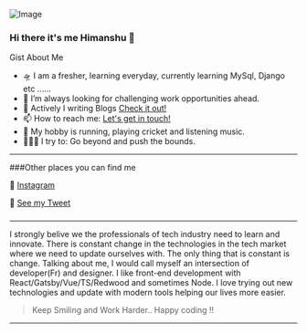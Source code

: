 ![Image](https://learncodeonline.in/mascot.png "Hiamnshu Sharma") 
### Hi there it's me Himanshu 👋

Gist About Me

- 🛸 I am a fresher, learning everyday, currently learning MySql, Django etc ......
- 🌋 I’m always looking for challenging work opportunities ahead.
- 💬 Actively I writing Blogs [Check it out!](https://babyluvcentre.blogspot.com/2019/11/baby-luv-centre.html?fbclid=IwAR1tfDCPpkSDgyXgzR4Ag7rutE74G_YeSJ93CEt-xLyRLrfkkzeFTQov9W0)
- 📫 How to reach me: <a href= "mailto:hishrma00@gmail.com">Let's get in touch!</a>
- 🤔 My hobby is running, playing cricket and listening music.
- 🧗🏾‍♀️ I try to: Go beyond and push the bounds.
---

###Other places you can find me

🏀 [Instagram](https://instagram.com/himanshusharma.live/)

🐣 [See my Tweet](https://twitter.com/Himansh72232162)

###
---

I strongly belive we the professionals of tech industry need to learn and innovate. There is constant change in the technologies in the tech market where we need to update ourselves with. The only thing that is constant is change. Talking about me, I would call myself an intersection of developer(Fr) and designer. I like front-end development with React/Gatsby/Vue/TS/Redwood and sometimes Node. I love trying out new technologies and update with modern tools helping our lives more easier.

>Keep Smiling and Work Harder.. Happy coding !!
---
